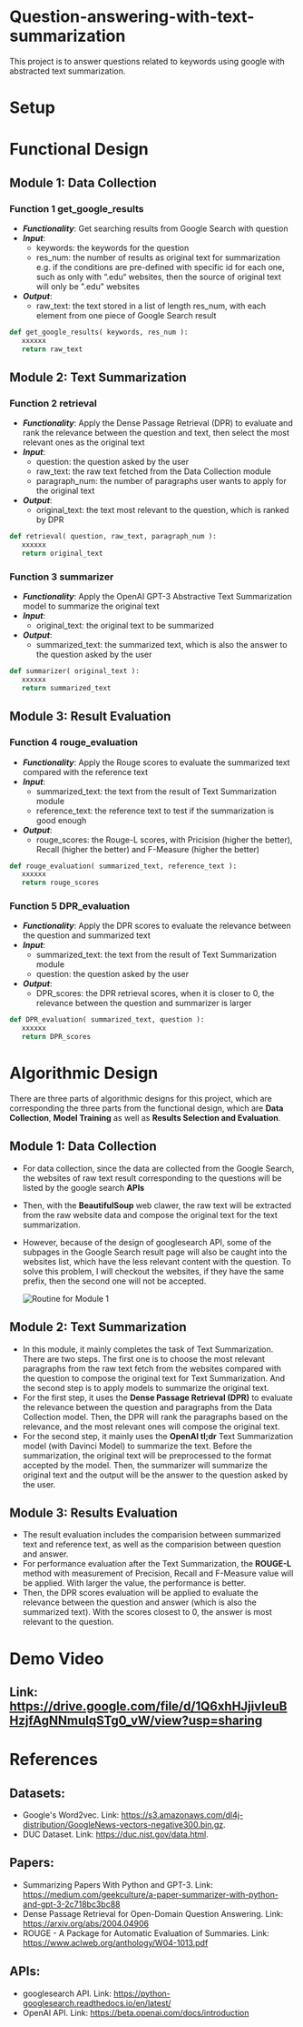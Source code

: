 # Question-answering-with-text-summarization
This project is to answer questions related to keywords using google with abstracted text summarization.

# Setup

# Functional Design

## Module 1: Data Collection
### Function 1 get_google_results
* ***Functionality***: Get searching results from Google Search with question
* ***Input***:
   * keywords: the keywords for the question
   * res_num: the number of results as original text for summarization
   <br>e.g. if the conditions are pre-defined with specific id for each one, such as only with “.edu“ websites, then the source of original text will only be ".edu" websites
* ***Output***:
   * raw_text: the text stored in a list of length res_num, with each element from one piece of Google Search result
```python
def get_google_results( keywords, res_num ):
   xxxxxx
   return raw_text
```

## Module 2: Text Summarization
### Function 2 retrieval
* ***Functionality***: Apply the Dense Passage Retrieval (DPR) to evaluate and rank the relevance between the question and text, then select the most relevant ones as the original text
* ***Input***:
   * question: the question asked by the user
   * raw_text: the raw text fetched from the Data Collection module 
   * paragraph_num: the number of paragraphs user wants to apply for the original text
* ***Output***:
   * original_text: the text most relevant to the question, which is ranked by DPR
```python
def retrieval( question, raw_text, paragraph_num ):
   xxxxxx
   return original_text
```

### Function 3 summarizer
* ***Functionality***: Apply the OpenAI GPT-3 Abstractive Text Summarization model to summarize the original text
* ***Input***:
   * original_text: the original text to be summarized
* ***Output***:
   * summarized_text: the summarized text, which is also the answer to the question asked by the user
```python
def summarizer( original_text ):
   xxxxxx
   return summarized_text
```

## Module 3: Result Evaluation
### Function 4 rouge_evaluation
* ***Functionality***: Apply the Rouge scores to evaluate the summarized text compared with the reference text
* ***Input***:
   * summarized_text: the text from the result of Text Summarization module
   * reference_text: the reference text to test if the summarization is good enough
* ***Output***:
   * rouge_scores: the Rouge-L scores, with Pricision (higher the better), Recall (higher the better) and F-Measure (higher the better)
```python
def rouge_evaluation( summarized_text, reference_text ):
   xxxxxx
   return rouge_scores
```

### Function 5 DPR_evaluation
* ***Functionality***: Apply the DPR scores to evaluate the relevance between the question and summarized text
* ***Input***:
   * summarized_text: the text from the result of Text Summarization module
   * question: the question asked by the user
* ***Output***:
   * DPR_scores: the DPR retrieval scores, when it is closer to 0, the relevance between the question and summarizer is larger
```python
def DPR_evaluation( summarized_text, question ):
   xxxxxx
   return DPR_scores
```

# Algorithmic Design

There are three parts of algorithmic designs for this project, which are corresponding the three parts from the functional design, which are **Data Collection**, **Model Training** as well as **Results Selection and Evaluation**.

## Module 1: Data Collection
* For data collection, since the data are collected from the Google Search, the websites of raw text result corresponding to the questions will be listed by the google search **APIs**
* Then, with the **BeautifulSoup** web clawer, the raw text will be extracted from the raw website data and compose the original text for the text summarization.
* However, because of the design of googlesearch API, some of the subpages in the Google Search result page will also be caught into the websites list, which have the less relevant content with the question. To solve this problem, I will checkout the websites, if they have the same prefix, then the second one will not be accepted.<br>


  ![Routine for Module 1](https://github.com/Forward-UIUC-2021F/Question-answering-with-extracted-text-summarization/blob/milestone_1/Images_for_md/Module_1.png)

   
## Module 2: Text Summarization
* In this module, it mainly completes the task of Text Summarization. There are two steps. The first one is to choose the most relevant paragraphs from the raw text fetch from the websites compared with the question to compose the original text for Text Summarization. And the second step is to apply models to summarize the original text.
* For the first step, it uses the **Dense Passage Retrieval (DPR)** to evaluate the relevance between the question and paragraphs from the Data Collection model. Then, the DPR will rank the paragraphs based on the relevance, and the most relevant ones will compose the original text.
* For the second step, it mainly uses the **OpenAI tl;dr** Text Summarization model (with Davinci Model) to summarize the text. Before the summarization, the original text will be preprocessed to the format accepted by the model. Then, the summarizer will summarize the original text and the output will be the answer to the question asked by the user.

## Module 3: Results Evaluation
* The result evaluation includes the comparision between summarized text and reference text, as well as the comparision between question and answer. 
* For performance evaluation after the Text Summarization, the **ROUGE-L** method with measurement of Precision, Recall and F-Measure value will be applied. With larger the value, the performance is better.
* Then, the DPR scores evaluation will be applied to evaluate the relevance between the question and answer (which is also the summarized text). With the scores closest to 0, the answer is most relevant to the question.

# Demo Video
## Link: https://drive.google.com/file/d/1Q6xhHJjivIeuBHzjfAgNNmuIqSTg0_vW/view?usp=sharing

# References
## Datasets:
* Google's Word2vec. Link: https://s3.amazonaws.com/dl4j-distribution/GoogleNews-vectors-negative300.bin.gz.
* DUC Dataset. Link: https://duc.nist.gov/data.html.
## Papers:
* Summarizing Papers With Python and GPT-3. Link: https://medium.com/geekculture/a-paper-summarizer-with-python-and-gpt-3-2c718bc3bc88
* Dense Passage Retrieval for Open-Domain Question Answering. Link: https://arxiv.org/abs/2004.04906
* ROUGE - A Package for Automatic Evaluation of Summaries. Link: https://www.aclweb.org/anthology/W04-1013.pdf
## APIs:
* googlesearch API. Link: https://python-googlesearch.readthedocs.io/en/latest/ 
* OpenAI API. Link: https://beta.openai.com/docs/introduction

